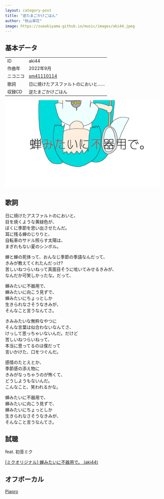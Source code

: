 ```yaml
---
layout: category-post
title: "逆たまごかけごはん"
author: "秋山翠花"
image: https://sueakiyama.github.io/music/images/aki44.jpeg
---
```


## 基本データ
<div class="song-block">
<table class="float-left">
  <tr>
    <td>ID</td>
    <td>aki44</td>
  </tr>
  <tr>
    <td>作曲年</td>
    <td>2022年9月</td>
  </tr>
  <tr>
    <td>ニコニコ</td>
    <td><a href="https://nico.ms/sm41110114">sm41110114</a></td>
  </tr>
  <tr>
    <td>歌詞</td>
    <td>日に焼けたアスファルトのにおいと……</td>
  </tr>
  <tr>
    <td>収録CD</td>
    <td>逆たまごかけごはん</td>
  </tr>
</table>

<img class="float-right" src="images/aki44.jpeg" alt="逆たまごかけごはん">
</div>

## 歌詞

日に焼けたアスファルトのにおいと、  
目を焼くような黄緑色が、  
ぼくに季節を思い出させたんだ。  
耳に残る蝉のじりりと、  
自転車のサドル照らす太陽は、  
まぎれもない夏のシンボル。

蝉と蝉の死体って、おんなじ季節の季語なんだって、  
きみが教えてくれたんだっけ?  
苦しいねつらいねって真面目そうに呟いてみせるきみが、  
なんだか可笑しかったな。だって、

蝉みたいに不器用で、  
蝉みたいに向こう見ずで、  
蝉みたいにちょっとしか  
生きられなさそうなきみが、  
そんなこと言うなんてさ。

きみみたいな無粋なやつに  
そんな言葉は似合わないなんてさ、  
けっして思っちゃいないんだ。だけど  
苦しいねつらいねって、  
本当に思ってるのは僕だって  
言いかけた、口をつぐんだ。

感情のたとえとか、  
季節感の添え物に  
きみがなっちゃうのが怖くて、  
どうしようもないんだ。  
こんなこと、笑われるかな。

蝉みたいに不器用で、  
蝉みたいに向こう見ずで、  
蝉みたいにちょっとしか  
生きられなさそうなきみが、  
そんなこと言うなんてさ。

## 試聴

feat. 初音ミク  
<script type="application/javascript" src="https://embed.nicovideo.jp/watch/sm41110114/script?w=640&h=360"></script><noscript><a href="https://www.nicovideo.jp/watch/sm41110114">[ミクオリジナル] 蝉みたいに不器用で。 (aki44)</a></noscript>

## オフボーカル

<a href="https://piapro.jp/t/yzQh">Piapro</a>
